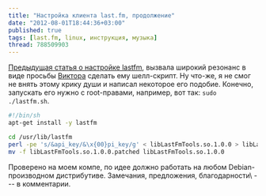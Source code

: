 ```yaml
---
title: "Настройка клиента last.fm, продолжение"
date: "2012-08-01T18:44:36+03:00"
published: true
tags: [last.fm, linux, инструкция, музыка]
thread: 788509903
---
```


[Предыдущая статья о настройке lastfm](/post/lastfmclient/), вызвала широкий резонанс в виде просьбы
[Виктора](http://profiles.google.com/6alliapumob) сделать ему шелл-скрипт. Ну что-же, я не смог не внять этому крику
души и написал некоторое его подобие. Конечно, запускать его нужно с root-правами, например,
вот так: `sudo ./lastfm.sh`.

~~~~~bash
#!/bin/sh
apt-get install -y lastfm

cd /usr/lib/lastfm
perl -pe 's/&api_key/&\x{00}pi_key/g' < libLastFmTools.so.1.0.0 > libLastFmTools.so.1.0.0.patched
mv -f libLastFmTools.so.1.0.0.patched libLastFmTools.so.1.0.0
~~~~~

Проверено на моем компе, по идее должно работать на любом Debian-производном дистрибутиве. Замечания, предложения,
благодарности\ --- в комментарии.

